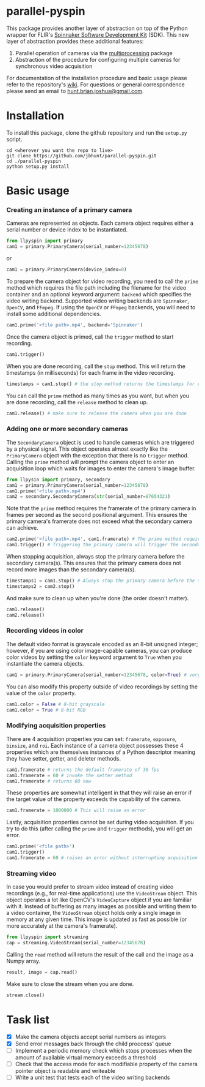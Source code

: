 # parallel-pyspin #
This package provides another layer of abstraction on top of the Python wrapper for FLIR's [Spinnaker Software Development Kit](https://www.flir.com/products/spinnaker-sdk/) (SDK). This new layer of abstraction provides these additional features:

1. Parallel operation of cameras via the [multiprocessing](https://docs.python.org/2/library/multiprocessing.html) package
2. Abstraction of the procedure for configuring multiple cameras for synchronous video acquisition

For documentation of the installation procedure and basic usage please refer to the repository's [wiki](https://github.com/jbhunt/parallel-pyspin/wiki). For questions or general correspondence please send an email to hunt.brian.joshua@gmail.com.

# Installation #
To install this package, clone the github repository and run the `setup.py` script.
```
cd <wherever you want the repo to live>
git clone https://github.com/jbhunt/parallel-pyspin.git
cd ./parallel-pyspin
python setup.py install
```

# Basic usage #
### Creating an instance of a primary camera ###
Cameras are represented as objects. Each camera object requires either a serial number or device index to be instantiated.
```Python
from llpyspin import primary
cam1 = primary.PrimaryCamera(serial_number=12345678)
```
or
```Python
cam1 = primary.PrimaryCamera(device_index=0)
```
To prepare the camera object for video recording, you need to call the `prime` method which requires the file path including the filename for the video container and an optional keyword argument: `backend` which specifies the video writing backend. Supported video writing backends are `Spinnaker`, `OpenCV`, and `FFmpeg`. If using the `OpenCV` or `FFmpeg` backends, you will need to install some additional dependencies.
```Python
cam1.prime('<file path>.mp4', backend='Spinnaker')
```
Once the camera object is primed, call the `trigger` method to start recording.
```Python
cam1.trigger()
```
When you are done recording, call the `stop` method. This will return the timestamps (in milliseconds) for each frame in the video recording.
```Python
timestamps = cam1.stop() # the stop method returns the timestamps for each frame (in milliseconds)
```
You can call the `prime` method as many times as you want, but when you are done recording, call the `release` method to clean up.
```Python
cam1.release() # make sure to release the camera when you are done
```

### Adding one or more secondary cameras ###
The `SecondaryCamera` object is used to handle cameras which are triggered by a physical signal. This object operates almost exactly like the `PrimaryCamera` object with the exception that there is no `trigger` method. Calling the `prime` method will prompt the camera object to enter an acquisition loop which waits for images to enter the camera's image buffer.
```Python
from llpysin import primary, secondary
cam1 = primary.PrimaryCamera(serial_number=12345678)
cam1.prime('<file path>.mp4')
cam2 = secondary.SecondaryCamera(str(serial_number=87654321)
```
Note that the `prime` method requires the framerate of the primary camera in frames per second as the second positional argument. This ensures the primary camera's framerate does not exceed what the secondary camera can achieve.
```Python
cam2.prime('<file path>.mp4', cam1.framerate) # The prime method requires the framerate of the primary camera as an argument
cam1.trigger() # Triggering the primary camera will trigger the secondary camera
```
When stopping acquisition, always stop the primary camera before the secondary camera(s). This ensures that the primary camera does not record more images than the secondary camera(s).
```Python
timestamps1 = cam1.stop() # Always stop the primary camera before the secondary camera
timestamps2 = cam2.stop()
```
And make sure to clean up when you're done (the order doesn't matter).
```Python
cam1.release()
cam2.release()
```

### Recording videos in color ###
The default video format is grayscale encoded as an 8-bit unsigned integer; however, if you are using color image-capable cameras, you can produce color videos by setting the `color` keyword argument to `True` when you instantiate the camera objects.
```Python
cam1 = primary.PrimaryCamera(serial_number=12345678, color=True) # very colorful, much wow
```
You can also modify this property outside of video recordings by setting the value of the `color` property.
```Python
cam1.color = False # 8-bit grayscale
cam1.color = True # 8-bit RGB
```

### Modifying acquisition properties ###
There are 4 acquisition properties you can set: `framerate`, `exposure`, `binsize`, and `roi`. Each instance of a camera object possesses these 4 properties which are themselves instances of a Python descriptor meaning they have setter, getter, and deleter methods.
```Python
cam1.framerate # returns the default framerate of 30 fps
cam1.framerate = 60 # invoke the setter method
cam1.framerate # returns 60 now
```
These properties are somewhat intelligent in that they will raise an error if the target value of the property exceeds the capability of the camera.
```Python
cam1.framerate = 1000000 # This will raise an error
```
Lastly, acquisition properties cannot be set during video acquisition. If you try to do this (after calling the `prime` and `trigger` methods), you will get an error.
```Python
cam1.prime('<file path>')
cam1.trigger()
cam1.framerate = 60 # raises an error without interrupting acquisition
```

### Streaming video ###
In case you would prefer to stream video instead of creating video recordings (e.g., for real-time applications) use the `VideoStream` object. This object operates a lot like OpenCV's `VideoCapture` object if you are familiar with it. Instead of buffering as many images as possible and writing them to a video container, the `VideoStream` object holds only a single image in memory at any given time. This image is updated as fast as possible (or more accurately at the camera's framerate).
```Python
from llpyspin import streaming
cap = streaming.VideoStream(serial_number=12345678)
```
Calling the `read` method will return the result of the call and the image as a Numpy array.
```Python
result, image = cap.read()
```
Make sure to close the stream when you are done.
```Python
stream.close()
```

# Task list #
- [X] Make the camera objects accept serial numbers as integers
- [X] Send error messages back through the child proccess' queue
- [ ] Implement a periodic memory check which stops processes when the amount of available virtual memory exceeds a threshold
- [ ] Check that the access mode for each modifiable property of the camera pointer object is readable and writeable
- [ ] Write a unit test that tests each of the video writing backends
